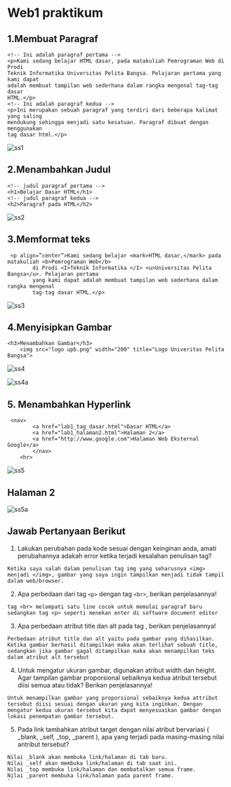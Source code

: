 # Web1 praktikum

## 1.Membuat Paragraf
```
<!-- Ini adalah paragraf pertama -->
<p>Kami sedang belajar HTML dasar, pada matakuliah Pemrograman Web di Prodi
Teknik Informatika Universitas Pelita Bangsa. Pelajaran pertama yang kami dapat
adalah membuat tampilan web sederhana dalam rangka mengenal tag-tag dasar
HTML.</p>
<!-- Ini adalah paragraf kedua -->
<p>Ini merupakan sebuah paragraf yang terdiri dari beberapa kalimat yang saling
mendukung sehingga menjadi satu kesatuan. Paragraf dibuat dengan menggunakan
tag dasar html.</p>
```

![ss1](https://github.com/Agussetiaa/Latihanweb1/assets/115542822/2f8bd369-d0c2-4732-84a4-b6ec0f777b5f)

## 2.Menambahkan Judul
```
<!-- judul paragraf pertama -->
<h1>Belajar Dasar HTML</h1>
<!-- judul paragraf kedua -->
<h2>Paragraf pada HTML</h2>
```

![ss2](https://github.com/Agussetiaa/Latihanweb1/assets/115542822/4a3266e5-f029-40c3-b6ac-9b5739ac88f6)

## 3.Memformat teks
```
 <p align=”center”>Kami sedang belajar <mark>HTML dasar,</mark> pada matakuliah <b>Pemrograman Web</b>
        di Prodi <I>Teknik Informatika </I> <u>Universitas Pelita Bangsa</u>. Pelajaran pertama
        yang kami dapat adalah membuat tampilan web sederhana dalam rangka mengenal
        tag-tag dasar HTML.</p>
```

![ss3](https://github.com/Agussetiaa/Latihanweb1/assets/115542822/0daca610-1810-4c24-b24b-bb95a04fd511)

## 4.Menyisipkan Gambar
```
<h3>Menambahkan Gambar</h3>
    <img src="logo upb.png" width="200" title="Logo Univeritas Pelita Bangsa">
```

![ss4](https://github.com/Agussetiaa/Latihanweb1/assets/115542822/9018e4c5-9f9c-4354-b1a3-9284b0ca940f)


![ss4a](https://github.com/Agussetiaa/Latihanweb1/assets/115542822/56de970b-841b-42f5-a88f-e78b09506fe3)

## 5. Menambahkan Hyperlink
```
 <nav>
        <a href="lab1_tag_dasar.html">Dasar HTML</a>
        <a href="lab1_halaman2.html">Halaman 2</a>
        <a href="http://www.google.com">Halaman Web Eksternal Google</a>
        </nav>
    <hr>
```

![ss5](https://github.com/Agussetiaa/Latihanweb1/assets/115542822/7827826b-2851-44e2-8f46-c322888b7961)

## Halaman 2

![ss5a](https://github.com/Agussetiaa/Latihanweb1/assets/115542822/c012fd87-63be-4a7f-85ec-9c7ebd807f80)


## Jawab Pertanyaan Berikut
1. Lakukan perubahan pada kode sesuai dengan keinginan anda, amati perubahannya adakah error ketika terjadi kesalahan penulisan tag?
```
Ketika saya salah dalam penulisan tag img yang seharusnya <img> menjadi </img>, gambar yang saya ingin tampilkan menjadi tidak tampil dalam web/browser.
```

2. Apa perbedaan dari tag `<p>` dengan tag `<br>`, berikan penjelasannya!
```
tag <br> melompati satu line cocok untuk memulai paragraf baru sedangkan tag <p> seperti menekan enter di software document editor 
```

3. Apa perbedaan atribut title dan alt pada tag <img>, berikan penjelasannya!
```
Perbedaan atribut title dan alt yaitu pada gambar yang dihasilkan. Ketika gambar berhasil ditampilkan maka akan terlihat sebuah title, sedangkan jika gambar gagal ditampilkan maka akan menampilkan teks dalam atribut alt tersebut
```

4. Untuk mengatur ukuran gambar, digunakan atribut width dan height. Agar tampilan gambar proporsional sebaiknya kedua atribut tersebut diisi semua atau tidak? Berikan penjelasannya!
```
Untuk menampilkan gambar yang proporsional sebaiknya kedua attribut tersebut diisi sesuai dengan ukuran yang kita inginkan. Dengan mengatur kedua ukuran tersebut kita dapat menyesuaikan gambar dengan lokasi penempatan gambar tersebut.
```

5. Pada link tambahkan atribut target dengan nilai atribut bervariasi ( _blank, _self, _top, _parent ), apa yang terjadi pada masing-masing nilai antribut tersebut?
```
Nilai _blank akan membuka link/halaman di tab baru.
Nilai _self akan membuka link/halaman di tab saat ini.
Nilai _top membuka link/halaman dan membatalkan semua frame.
Nilai _parent membuka link/halaman pada parent frame.
``
